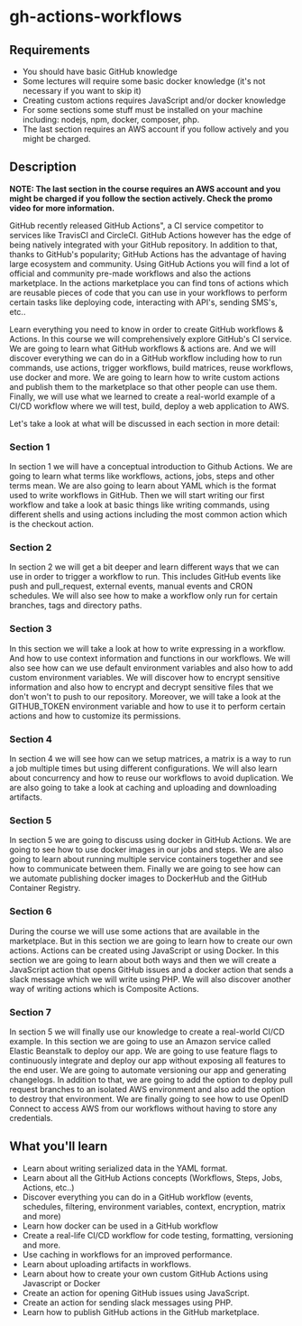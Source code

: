 # gh-actions-workflows

## Requirements

- You should have basic GitHub knowledge
- Some lectures will require some basic docker knowledge (it's not necessary if you want to skip it)
- Creating custom actions requires JavaScript and/or docker knowledge
- For some sections some stuff must be installed on your machine including: nodejs, npm, docker, composer, php.
- The last section requires an AWS account if you follow actively and you might be charged.

## Description

**NOTE: The last section in the course requires an AWS account and you might be charged if you follow the section actively. Check the promo video for more information.**

GitHub recently released GitHub Actions", a CI service competitor to services like TravisCI and CircleCI. GitHub Actions however has the edge of being natively integrated with your GitHub repository. In addition to that, thanks to GitHub's popularity; GitHub Actions has the advantage of having large ecosystem and community. Using GitHub Actions you will find a lot of official and community pre-made workflows and also the actions marketplace. In the actions marketplace you can find tons of actions which are reusable pieces of code that you can use in your workflows to perform certain tasks like deploying code, interacting with API's, sending SMS's, etc..

Learn everything you need to know in order to create GitHub workflows & Actions.
In this course we will comprehensively explore GitHub's CI service. We are going to learn what GitHub workflows & actions are. And we will discover everything we can do in a GitHub workflow including how to run commands, use actions, trigger workflows, build matrices, reuse workflows, use docker and more.  We are going to learn how to write custom actions and publish them to the marketplace so that other people can use them.  Finally, we will use what we learned to create a real-world example of a CI/CD workflow where we will test, build, deploy a web application to AWS.

Let's take a look at what will be discussed in each section in more detail:

### Section 1

In section 1 we will have a conceptual introduction to Github Actions. We are going to learn what terms like workflows, actions, jobs, steps and other terms mean. We are also going to learn about YAML which is the format used to write workflows in GitHub. Then we will start writing our first workflow and take a look at basic things like writing commands, using different shells and using actions including the most common action which is the checkout action.
### Section 2
In section 2 we will get a bit deeper and learn different ways that we can use in order to trigger a workflow to run. This includes GitHub events like push and pull_request, external events, manual events and CRON schedules. We will also see how to make a workflow only run for certain branches, tags and directory paths.
### Section 3
In this section we will take a look at how to write expressing in a workflow. And how to use context information and functions in our workflows. We will also see how can we use default environment variables and also how to add custom environment variables. We will discover how to encrypt sensitive information and also how to encrypt and decrypt sensitive files that we don't won't to push to our repository. Moreover, we will take a look at the GITHUB_TOKEN environment variable and how to use it to perform certain actions and how to customize its permissions.
### Section 4
In section 4 we will see how can we setup matrices, a matrix is a way to run a job multiple times but using different configurations. We will also learn about concurrency and how to reuse our workflows to avoid duplication. We are also going to take a look at caching and uploading and downloading artifacts.
### Section 5
In section 5 we are going to discuss using docker in GitHub Actions. We are going to see how to use docker images in our jobs and steps. We are also going to learn about running multiple service containers together and see how to communicate between them. Finally we are going to see how can we automate publishing docker images to DockerHub and the GitHub Container Registry.
### Section 6
During the course we will use some actions that are available in the marketplace. But in this section we are going to learn how to create our own actions. Actions can be created using JavaScript or using Docker. In this section we are going to learn about both ways and then we will create a JavaScript action that opens GitHub issues and a docker action that sends a slack message which we will write using PHP. We will also discover another way of writing actions which is Composite Actions.
### Section 7
In section 5 we will finally use our knowledge to create a real-world CI/CD example. In this section we are going to use an Amazon service called Elastic Beanstalk to deploy our app. We are going to use feature flags to continuously integrate and deploy our app without exposing all features to the end user. We are going to automate versioning our app and generating changelogs. In addition to that, we are going to add the option to deploy pull request branches to an isolated AWS environment and also add the option to destroy that environment. We are finally going to see how to use OpenID Connect to access AWS from our workflows without having to store any credentials.

## What you'll learn

- Learn about writing serialized data in the YAML format.
- Learn about all the GitHub Actions concepts (Workflows, Steps, Jobs, Actions, etc..)
- Discover everything you can do in a GitHub workflow (events, schedules, filtering, environment variables, context, encryption, matrix and more)
- Learn how docker can be used in a GitHub workflow
- Create a real-life CI/CD workflow for code testing, formatting, versioning and more.
- Use caching in workflows for an improved performance.
- Learn about uploading artifacts in workflows.
- Learn about how to create your own custom GitHub Actions using Javascript or Docker
- Create an action for opening GitHub issues using JavaScript.
- Create an action for sending slack messages using PHP.
- Learn how to publish GitHub actions in the GitHub marketplace.